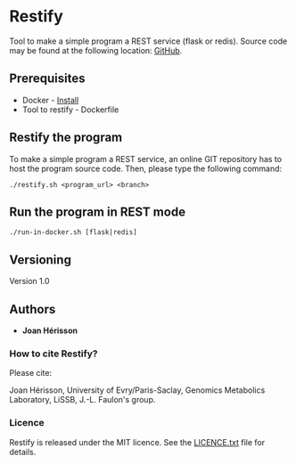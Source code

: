 # Restify

Tool to make a simple program a REST service (flask or redis). Source code may be found at the following location: [GitHub](https://github.com/brsynth/restify).

## Prerequisites

* Docker - [Install](https://docs.docker.com/install/)
* Tool to restify - Dockerfile

## Restify the program

To make a simple program a REST service, an online GIT repository has to host the program source code. Then, please type the following command:
```
./restify.sh <program_url> <branch>
```

## Run the program in REST mode

```
./run-in-docker.sh [flask|redis]
```


## Versioning

Version 1.0

## Authors

* **Joan Hérisson**

### How to cite Restify?
Please cite:

Joan Hérisson, University of Evry/Paris-Saclay, Genomics Metabolics Laboratory, LiSSB, J.-L. Faulon's group.

### Licence
Restify is released under the MIT licence. See the [LICENCE.txt](https://github.com/brsynth/restify/blob/master/LICENSE.txt) file for details.
